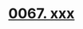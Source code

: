 # [0067. xxx](https://github.com/Tdahuyou/chrome/tree/main/0067.%20xxx)

<!-- region:toc -->

<!-- endregion:toc -->


